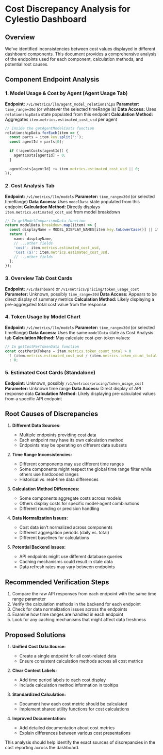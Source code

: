 # Cost Discrepancy Analysis for Cylestio Dashboard

## Overview
We've identified inconsistencies between cost values displayed in different dashboard components. This document provides a comprehensive analysis of the endpoints used for each component, calculation methods, and potential root causes.

## Component Endpoint Analysis

### 1. Model Usage & Cost by Agent (Agent Usage Tab)
**Endpoint:** `/v1/metrics/llm/agent_model_relationships`
**Parameter:** `time_range=30d` (or whatever the selected timeRange is)
**Data Access:** Uses `relationshipData` state populated from this endpoint
**Calculation Method:** Aggregates `item.metrics.estimated_cost_usd` per agent

```typescript
// Inside the getAgentModelCosts function
relationshipData.forEach(item => {
  const parts = item.key.split(':');
  const agentId = parts[0];
  
  if (!agentCosts[agentId]) {
    agentCosts[agentId] = 0;
  }
  
  agentCosts[agentId] += item.metrics.estimated_cost_usd || 0;
});
```

### 2. Cost Analysis Tab
**Endpoint:** `/v1/metrics/llm/models`
**Parameter:** `time_range=30d` (or selected timeRange)
**Data Access:** Uses `modelData` state populated from this endpoint
**Calculation Method:** Directly displays `item.metrics.estimated_cost_usd` from model breakdown

```typescript
// In getModelComparisonData function
return modelData.breakdown.map((item) => {
  const displayName = MODEL_DISPLAY_NAMES[item.key.toLowerCase()] || item.key;
  return {
    name: displayName,
    // ...other fields
    'cost': item.metrics.estimated_cost_usd,
    'Cost ($)': item.metrics.estimated_cost_usd,
    // ...other fields
  };
});
```

### 3. Overview Tab Cost Cards
**Endpoint:** `/v1/dashboard` or `/v1/metrics/pricing/token_usage_cost`
**Parameter:** Unknown, possibly `time_range=30d`
**Data Access:** Appears to be direct display of summary metrics
**Calculation Method:** Likely displaying a pre-aggregated total cost value from the response

### 4. Token Usage by Model Chart
**Endpoint:** `/v1/metrics/llm/models`
**Parameter:** `time_range=30d` (or selected timeRange)
**Data Access:** Uses the same `modelData` state as Cost Analysis tab
**Calculation Method:** May calculate cost-per-token values:

```typescript
// In getCostPerTokenData function
const costPer1KTokens = item.metrics.token_count_total > 0 
  ? (item.metrics.estimated_cost_usd / (item.metrics.token_count_total / 1000)) 
  : 0;
```

### 5. Estimated Cost Cards (Standalone)
**Endpoint:** Unknown, possibly `/v1/metrics/pricing/token_usage_cost`
**Parameter:** Unknown time range
**Data Access:** Direct display of API response data
**Calculation Method:** Likely displaying pre-calculated values from a specific API endpoint

## Root Causes of Discrepancies

1. **Different Data Sources:**
   - Multiple endpoints providing cost data
   - Each endpoint may have its own calculation method
   - Endpoints may be operating on different data subsets

2. **Time Range Inconsistencies:**
   - Different components may use different time ranges
   - Some components might respect the global time range filter while others use hardcoded ranges
   - Historical vs. real-time data differences

3. **Calculation Method Differences:**
   - Some components aggregate costs across models
   - Others display costs for specific model-agent combinations
   - Different rounding or precision handling

4. **Data Normalization Issues:**
   - Cost data isn't normalized across components
   - Different aggregation periods (daily vs. total)
   - Different baselines for calculations

5. **Potential Backend Issues:**
   - API endpoints might use different database queries
   - Caching mechanisms could result in stale data
   - Data refresh rates may vary between endpoints

## Recommended Verification Steps

1. Compare the raw API responses from each endpoint with the same time range parameter
2. Verify the calculation methods in the backend for each endpoint
3. Check for data normalization issues across the endpoints
4. Examine how time ranges are handled in each endpoint
5. Look for any caching mechanisms that might affect data freshness

## Proposed Solutions

1. **Unified Cost Data Source:**
   - Create a single endpoint for all cost-related data
   - Ensure consistent calculation methods across all cost metrics

2. **Clear Context Labels:**
   - Add time period labels to each cost display
   - Include calculation method information in tooltips

3. **Standardized Calculation:**
   - Document how each cost metric should be calculated
   - Implement shared utility functions for cost calculations

4. **Improved Documentation:**
   - Add detailed documentation about cost metrics
   - Explain differences between various cost presentations

This analysis should help identify the exact sources of discrepancies in the cost reporting across the dashboard.
